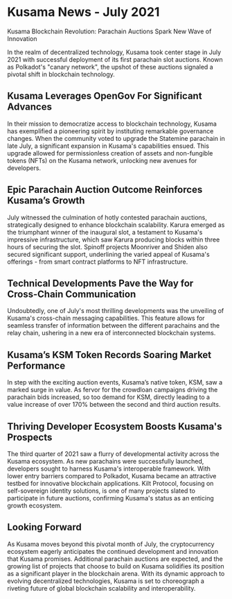 # Kusama News - July 2021

Kusama Blockchain Revolution: Parachain Auctions Spark New Wave of Innovation 

In the realm of decentralized technology, Kusama took center stage in July 2021 with successful deployment of its first parachain slot auctions. Known as Polkadot's "canary network", the upshot of these auctions signaled a pivotal shift in blockchain technology.

## Kusama Leverages OpenGov For Significant Advances

In their mission to democratize access to blockchain technology, Kusama has exemplified a pioneering spirit by instituting remarkable governance changes. When the community voted to upgrade the Statemine parachain in late July, a significant expansion in Kusama's capabilities ensued. This upgrade allowed for permissionless creation of assets and non-fungible tokens (NFTs) on the Kusama network, unlocking new avenues for developers.

## Epic Parachain Auction Outcome Reinforces Kusama’s Growth 

July witnessed the culmination of hotly contested parachain auctions, strategically designed to enhance blockchain scalability. Karura emerged as the triumphant winner of the inaugural slot, a testament to Kusama's impressive infrastructure, which saw Karura producing blocks within three hours of securing the slot. Spinoff projects Moonriver and Shiden also secured significant support, underlining the varied appeal of Kusama's offerings - from smart contract platforms to NFT infrastructure.

## Technical Developments Pave the Way for Cross-Chain Communication

Undoubtedly, one of July's most thrilling developments was the unveiling of Kusama's cross-chain messaging capabilities. This feature allows for seamless transfer of information between the different parachains and the relay chain, ushering in a new era of interconnected blockchain systems. 

## Kusama’s KSM Token Records Soaring Market Performance

In step with the exciting auction events, Kusama’s native token, KSM, saw a marked surge in value. As fervor for the crowdloan campaigns driving the parachain bids increased, so too demand for KSM, directly leading to a value increase of over 170% between the second and third auction results.

## Thriving Developer Ecosystem Boosts Kusama's Prospects

The third quarter of 2021 saw a flurry of developmental activity across the Kusama ecosystem. As new parachains were successfully launched, developers sought to harness Kusama's interoperable framework. With lower entry barriers compared to Polkadot, Kusama became an attractive testbed for innovative blockchain applications. Kilt Protocol, focusing on self-sovereign identity solutions, is one of many projects slated to participate in future auctions, confirming Kusama's status as an enticing growth ecosystem.

## Looking Forward

As Kusama moves beyond this pivotal month of July, the cryptocurrency ecosystem eagerly anticipates the continued development and innovation that Kusama promises. Additional parachain auctions are expected, and the growing list of projects that choose to build on Kusama solidifies its position as a significant player in the blockchain arena. With its dynamic approach to evolving decentralized technologies, Kusama is set to choreograph a riveting future of global blockchain scalability and interoperability.